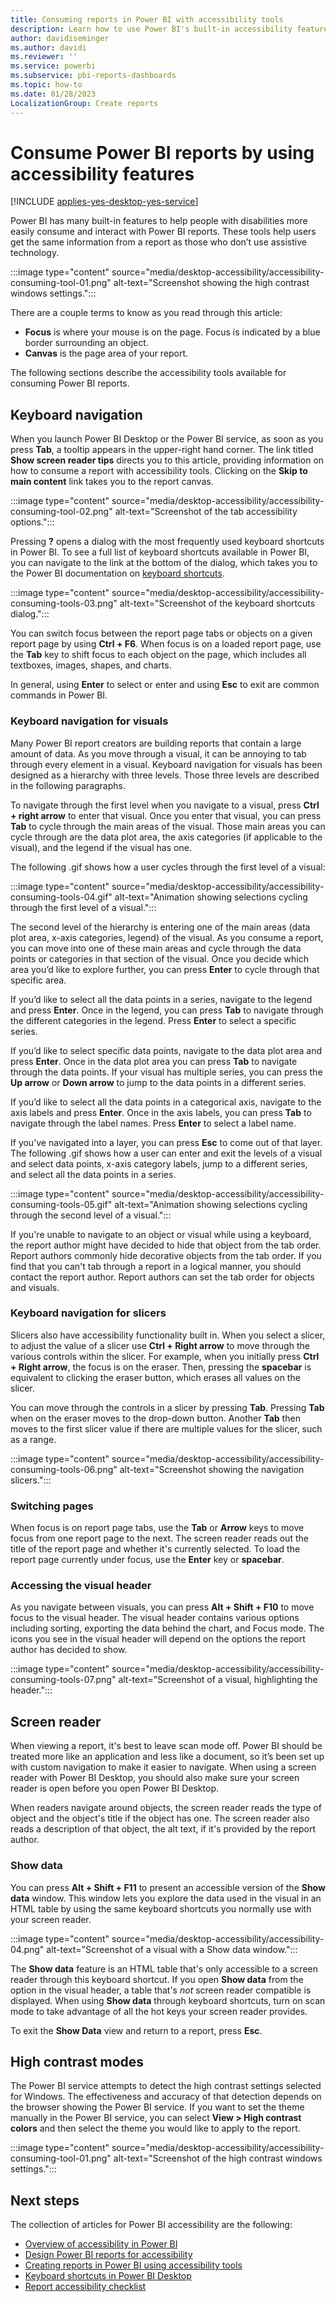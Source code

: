 ```yaml
---
title: Consuming reports in Power BI with accessibility tools
description: Learn how to use Power BI's built-in accessibility features to make consuming reports more accessible.
author: davidiseminger
ms.author: davidi
ms.reviewer: ''
ms.service: powerbi
ms.subservice: pbi-reports-dashboards
ms.topic: how-to
ms.date: 01/28/2023
LocalizationGroup: Create reports
---
```

# Consume Power BI reports by using accessibility features

[!INCLUDE [applies-yes-desktop-yes-service](../includes/applies-yes-desktop-yes-service.md)]

Power BI has many built-in features to help people with disabilities more easily consume and interact with Power BI reports. These tools help users get the same information from a report as those who don’t use assistive technology.

:::image type="content" source="media/desktop-accessibility/accessibility-consuming-tool-01.png" alt-text="Screenshot showing the high contrast windows settings.":::

There are a couple terms to know as you read through this article:

* **Focus** is where your mouse is on the page. Focus is indicated by a blue border surrounding an object.
* **Canvas** is the page area of your report.

The following sections describe the accessibility tools available for consuming Power BI reports.

## Keyboard navigation

When you launch Power BI Desktop or the Power BI service, as soon as you press **Tab**, a tooltip appears in the upper-right hand corner. The link titled **Show screen reader tips** directs you to this article, providing information on how to consume a report with accessibility tools. Clicking on the **Skip to main content** link takes you to the report canvas.

:::image type="content" source="media/desktop-accessibility/accessibility-consuming-tool-02.png" alt-text="Screenshot of the tab accessibility options.":::

Pressing **?** opens a dialog with the most frequently used keyboard shortcuts in Power BI. To see a full list of keyboard shortcuts available in Power BI, you can navigate to the link at the bottom of the dialog, which takes you to the Power BI documentation on [keyboard shortcuts](desktop-accessibility-keyboard-shortcuts.md).

:::image type="content" source="media/desktop-accessibility/accessibility-consuming-tools-03.png" alt-text="Screenshot of the keyboard shortcuts dialog.":::

You can switch focus between the report page tabs or objects on a given report page by using **Ctrl + F6**. When focus is on a loaded report page, use the **Tab** key to shift focus to each object on the page, which includes all textboxes, images, shapes, and charts.

In general, using **Enter** to select or enter and using **Esc** to exit are common commands in Power BI.

### Keyboard navigation for visuals

Many Power BI report creators are building reports that contain a large amount of data. As you move through a visual, it can be annoying to tab through every element in a visual. Keyboard navigation for visuals has been designed as a hierarchy with three levels. Those three levels are described in the following paragraphs.

To navigate through the first level when you navigate to a visual, press **Ctrl + right arrow** to enter that visual. Once you enter that visual, you can press **Tab** to cycle through the main areas of the visual. Those main areas you can cycle through are the data plot area, the axis categories (if applicable to the visual), and the legend if the visual has one.

The following .gif shows how a user cycles through the first level of a visual:

:::image type="content" source="media/desktop-accessibility/accessibility-consuming-tools-04.gif" alt-text="Animation showing selections cycling through the first level of a visual.":::

The second level of the hierarchy is entering one of the main areas (data plot area, x-axis categories, legend) of the visual. As you consume a report, you can move into one of these main areas and cycle through the data points or categories in that section of the visual. Once you decide which area you’d like to explore further, you can press **Enter** to cycle through that specific area.

If you’d like to select all the data points in a series, navigate to the legend and press **Enter**. Once in the legend, you can press **Tab** to navigate through the different categories in the legend. Press **Enter** to select a specific series.

If you’d like to select specific data points, navigate to the data plot area and press **Enter**. Once in the data plot area you can press **Tab** to navigate through the data points. If your visual has multiple series, you can press the **Up arrow** or **Down arrow** to jump to the data points in a different series.

If you’d like to select all the data points in a categorical axis, navigate to the axis labels and press **Enter**. Once in the axis labels, you can press **Tab** to navigate through the label names. Press **Enter** to select a label name.

If you’ve navigated into a layer, you can press **Esc** to come out of that layer. The following .gif shows how a user can enter and exit the levels of a visual and select data points, x-axis category labels, jump to a different series, and select all the data points in a series.

:::image type="content" source="media/desktop-accessibility/accessibility-consuming-tools-05.gif" alt-text="Animation showing selections cycling through the second level of a visual.":::

If you're unable to navigate to an object or visual while using a keyboard, the report author might have decided to hide that object from the tab order. Report authors commonly hide decorative objects from the tab order. If you find that you can't tab through a report in a logical manner, you should contact the report author. Report authors can set the tab order for objects and visuals.

### Keyboard navigation for slicers

Slicers also have accessibility functionality built in. When you select a slicer, to adjust the value of a slicer use **Ctrl + Right arrow** to move through the various controls within the slicer. For example, when you initially press **Ctrl + Right arrow**, the focus is on the eraser. Then, pressing the **spacebar** is equivalent to clicking the eraser button, which erases all values on the slicer.

You can move through the controls in a slicer by pressing **Tab**. Pressing **Tab** when on the eraser moves to the drop-down button. Another **Tab** then moves to the first slicer value if there are multiple values for the slicer, such as a range.

:::image type="content" source="media/desktop-accessibility/accessibility-consuming-tools-06.png" alt-text="Screenshot showing the navigation slicers.":::

### Switching pages

When focus is on report page tabs, use the **Tab** or **Arrow** keys to move focus from one report page to the next. The screen reader reads out the title of the report page and whether it's currently selected. To load the report page currently under focus, use the **Enter** key or **spacebar**.

### Accessing the visual header

As you navigate between visuals, you can press **Alt + Shift + F10** to move focus to the visual header. The visual header contains various options including sorting, exporting the data behind the chart, and Focus mode. The icons you see in the visual header will depend on the options the report author has decided to show.

:::image type="content" source="media/desktop-accessibility/accessibility-consuming-tools-07.png" alt-text="Screenshot of a visual, highlighting the header.":::

## Screen reader

When viewing a report, it's best to leave scan mode off. Power BI should be treated more like an application and less like a document, so it’s been set up with custom navigation to make it easier to navigate. When using a screen reader with Power BI Desktop, you should also make sure your screen reader is open before you open Power BI Desktop.

When readers navigate around objects, the screen reader reads the type of object and the object's title if the object has one. The screen reader also reads a description of that object, the alt text, if it's provided by the report author.

### Show data

You can press **Alt + Shift + F11** to present an accessible version of the **Show data** window. This window lets you explore the data used in the visual in an HTML table by using the same keyboard shortcuts you normally use with your screen reader.

:::image type="content" source="media/desktop-accessibility/accessibility-04.png" alt-text="Screenshot of a visual with a Show data window.":::

The **Show data** feature is an HTML table that's only accessible to a screen reader through this keyboard shortcut. If you open **Show data** from the option in the visual header, a table that's *not* screen reader compatible is displayed. When using **Show data** through keyboard shortcuts, turn on scan mode to take advantage of all the hot keys your screen reader provides.

To exit the **Show Data** view and return to a report, press **Esc**.

## High contrast modes

The Power BI service attempts to detect the high contrast settings selected for Windows. The effectiveness and accuracy of that detection depends on the browser showing the Power BI service. If you want to set the theme manually in the Power BI service, you can select **View > High contrast colors** and then select the theme you would like to apply to the report.

:::image type="content" source="media/desktop-accessibility/accessibility-consuming-tool-01.png" alt-text="Screenshot of the high contrast windows settings.":::

## Next steps

The collection of articles for Power BI accessibility are the following:

* [Overview of accessibility in Power BI](desktop-accessibility-overview.md)
* [Design Power BI reports for accessibility](desktop-accessibility-creating-reports.md)
* [Creating reports in Power BI using accessibility tools](desktop-accessibility-creating-tools.md)
* [Keyboard shortcuts in Power BI Desktop](desktop-accessibility-keyboard-shortcuts.md)
* [Report accessibility checklist](desktop-accessibility-creating-reports.md#report-accessibility-checklist)
